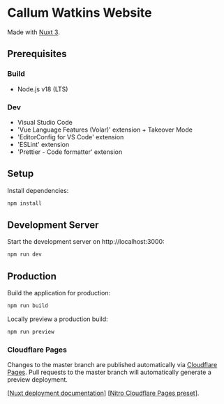 # Callum Watkins Website

Made with [Nuxt 3](https://nuxt.com/docs/getting-started/introduction).

## Prerequisites

### Build

- Node.js v18 (LTS)

### Dev

- Visual Studio Code
- 'Vue Language Features (Volar)' extension + Takeover Mode
- 'EditorConfig for VS Code' extension
- 'ESLint' extension
- 'Prettier - Code formatter' extension

## Setup

Install dependencies:

```bash
npm install
```

## Development Server

Start the development server on http://localhost:3000:

```bash
npm run dev
```

## Production

Build the application for production:

```bash
npm run build
```

Locally preview a production build:

```bash
npm run preview
```

### Cloudflare Pages

Changes to the master branch are published automatically via [Cloudflare Pages](https://pages.cloudflare.com/). Pull requests to the master branch will automatically generate a preview deployment.

[[Nuxt deployment documentation](https://nuxt.com/docs/getting-started/deployment)]
[[Nitro Cloudflare Pages preset](https://nitro.unjs.io/deploy/providers/cloudflare#cloudflare-pages)].
